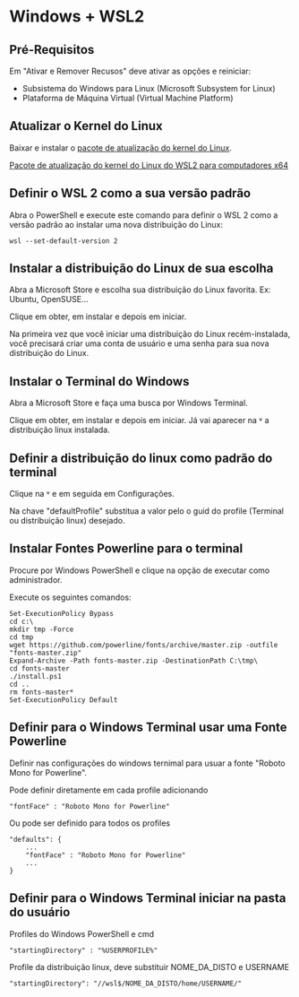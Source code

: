 # Windows + WSL2

## Pré-Requisitos

Em "Ativar e Remover Recusos" deve ativar as opções e reiniciar:

- Subsistema do Windows para Linux (Microsoft Subsystem for Linux)
- Plataforma de Máquina Virtual (Virtual Machine Platform)

## Atualizar o Kernel do Linux

Baixar e instalar o [pacote de atualização do kernel do Linux](https://docs.microsoft.com/pt-br/windows/wsl/install-win10#step-4---download-the-linux-kernel-update-package).

[Pacote de atualização do kernel do Linux do WSL2 para computadores x64](https://wslstorestorage.blob.core.windows.net/wslblob/wsl_update_x64.msi)

## Definir o WSL 2 como a sua versão padrão

Abra o PowerShell e execute este comando para definir o WSL 2 como a versão padrão ao instalar uma nova distribuição do Linux:

    wsl --set-default-version 2

## Instalar a distribuição do Linux de sua escolha

Abra a Microsoft Store e escolha sua distribuição do Linux favorita. Ex: Ubuntu, OpenSUSE...

Clique em obter, em instalar e depois em iniciar.

Na primeira vez que você iniciar uma distribuição do Linux recém-instalada, você precisará criar uma conta de usuário e uma senha para sua nova distribuição do Linux.

## Instalar o Terminal do Windows

Abra a Microsoft Store e faça uma busca por Windows Terminal.

Clique em obter, em instalar e depois em iniciar. Já vai aparecer na &#709; a distribuição linux instalada.

## Definir a distribuição do linux como padrão do terminal

Clique na &#709; e em seguida em Configurações.

Na chave "defaultProfile" substitua a valor pelo o guid do profile (Terminal ou distribuição linux) desejado.

## Instalar Fontes Powerline para o terminal

Procure por Windows PowerShell e clique na opção de executar como administrador.

Execute os seguintes comandos:

    Set-ExecutionPolicy Bypass
    cd c:\
    mkdir tmp -Force
    cd tmp
    wget https://github.com/powerline/fonts/archive/master.zip -outfile "fonts-master.zip"
    Expand-Archive -Path fonts-master.zip -DestinationPath C:\tmp\
    cd fonts-master
    ./install.ps1
    cd ..
    rm fonts-master*
    Set-ExecutionPolicy Default

## Definir para o Windows Terminal usar uma Fonte Powerline

Definir nas configurações do windows ternimal para usuar a fonte "Roboto Mono for Powerline".

Pode definir diretamente em cada profile adicionando

    "fontFace" : "Roboto Mono for Powerline"

Ou pode ser definido para todos os profiles

    "defaults": {
        ...
        "fontFace" : "Roboto Mono for Powerline"
        ...
    }
    
## Definir para o Windows Terminal iniciar na pasta do usuário

Profiles do Windows PowerShell e cmd

    "startingDirectory" : "%USERPROFILE%"
    
Profile da distribuição linux, deve substituir NOME_DA_DISTO e USERNAME

    "startingDirectory": "//wsl$/NOME_DA_DISTO/home/USERNAME/"

